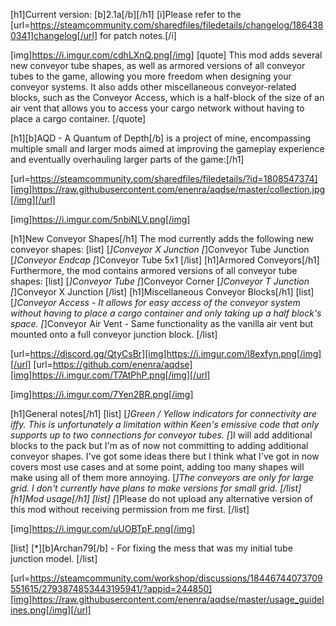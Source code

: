 [h1]Current version: [b]2.1a[/b][/h1]
[i]Please refer to the [url=https://steamcommunity.com/sharedfiles/filedetails/changelog/1864380341]changelog[/url] for patch notes.[/i]

[img]https://i.imgur.com/cdhLXnQ.png[/img]
[quote]
This mod adds several new conveyor tube shapes, as well as armored versions of all conveyor tubes to the game, allowing you more freedom when designing your conveyor systems. It also adds other miscellaneous conveyor-related blocks, such as the Conveyor Access, which is a half-block of the size of an air vent that allows you to access your cargo network without having to place a cargo container.
[/quote]

[h1][b]AQD - A Quantum of Depth[/b] is a project of mine, encompassing multiple small and larger mods aimed at improving the gameplay experience and eventually overhauling larger parts of the game:[/h1]

[url=https://steamcommunity.com/sharedfiles/filedetails/?id=1808547374][img]https://raw.githubusercontent.com/enenra/aqdse/master/collection.jpg[/img][/url]

[img]https://i.imgur.com/5nbiNLV.png[/img]

[h1]New Conveyor Shapes[/h1]
The mod currently adds the following new conveyor shapes:
[list]
[*]Conveyor X Junction
[*]Conveyor Tube Junction
[*]Conveyor Endcap
[*]Conveyor Tube 5x1
[/list]
[h1]Armored Conveyors[/h1]
Furthermore, the mod contains armored versions of all conveyor tube shapes:
[list]
[*]Conveyor Tube
[*]Conveyor Corner
[*]Conveyor T Junction
[*]Conveyor X Junction
[/list]
[h1]Miscellaneous Conveyor Blocks[/h1]
[list]
[*]Conveyor Access - It allows for easy access of the conveyor system without having to place a cargo container and only taking up a half block's space.
[*]Conveyor Air Vent - Same functionality as the vanilla air vent but mounted onto a full conveyor junction block.
[/list]

[url=https://discord.gg/QtyCsBr][img]https://i.imgur.com/l8exfyn.png[/img][/url]
[url=https://github.com/enenra/aqdse][img]https://i.imgur.com/T7AtPhP.png[/img][/url]


[img]https://i.imgur.com/7Yen2BR.png[/img]

[h1]General notes[/h1]
[list]
[*]Green / Yellow indicators for connectivity are iffy. This is unfortunately a limitation within Keen's emissive code that only supports up to two connections for conveyor tubes.
[*]I will add additional blocks to the pack but I'm as of now not committing to adding additional conveyor shapes. I've got some ideas there but I think what I've got in now covers most use cases and at some point, adding too many shapes will make using all of them more annoying.
[*]The conveyors are only for large grid. I don't currently have plans to make versions for small grid.
[/list]
[h1]Mod usage[/h1]
[list]
[*]Please do not upload any alternative version of this mod without receiving permission from me first.
[/list]


[img]https://i.imgur.com/uUOBTpF.png[/img]

[list]
[*][b]Archan79[/b] - For fixing the mess that was my initial tube junction model.
[/list]

[url=https://steamcommunity.com/workshop/discussions/18446744073709551615/2793874853443195941/?appid=244850][img]https://raw.githubusercontent.com/enenra/aqdse/master/usage_guidelines.png[/img][/url]